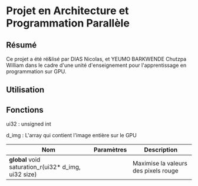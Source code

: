 # Projet en Architecture et Programmation Parallèle


## Résumé

Ce projet a été ré&lisé par DIAS Nicolas, et YEUMO BARKWENDE Chutzpa William dans le cadre d'une unité d'enseignement pour l'apprentissage en programmation sur GPU.

## Utilisation

## Fonctions

ui32 :
    unsigned int

d_img :
    L'array qui contient l'image entière sur le GPU


| Nom | Paramètres | Description |
| --- | ---------- | ----------- |
| __global__ void saturation_r(ui32* d_img, ui32 size) |  | Maximise la valeurs des pixels rouge |
